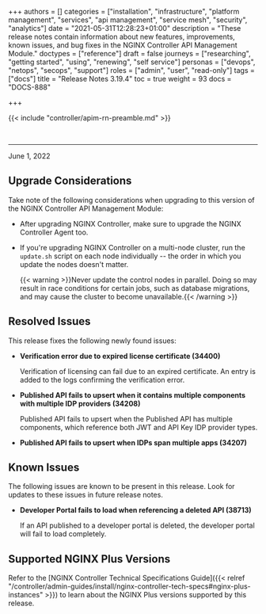 +++
authors = []
categories = ["installation", "infrastructure", "platform management", "services", "api management", "service mesh", "security", "analytics"]
date = "2021-05-31T12:28:23+01:00"
description = "These release notes contain information about new features, improvements, known issues, and bug fixes in the NGINX Controller API Management Module."
doctypes = ["reference"]
draft = false
journeys = ["researching", "getting started", "using", "renewing", "self service"]
personas = ["devops", "netops", "secops", "support"]
roles = ["admin", "user", "read-only"]
tags = ["docs"]
title = "Release Notes 3.19.4"
toc = true
weight = 93
docs = "DOCS-888"

+++

{{< include "controller/apim-rn-preamble.md" >}}

&nbsp;

---

June 1, 2022

## Upgrade Considerations

Take note of the following considerations when upgrading to this version of the NGINX Controller API Management Module:

- After upgrading NGINX Controller, make sure to upgrade the NGINX Controller Agent too.

- If you're upgrading NGINX Controller on a multi-node cluster, run the `update.sh` script on each node individually -- the order in which you update the nodes doesn't matter.

  {{< warning >}}Never update the control nodes in parallel. Doing so may result in race conditions for certain jobs, such as database migrations, and may cause the cluster to become unavailable.{{< /warning >}}

## Resolved Issues

This release fixes the following newly found issues:

- **Verification error due to expired license certificate (34400)**

  Verification of licensing can fail due to an expired certificate. An entry is added to the logs confirming the verification error.

- **Published API fails to upsert when it contains multiple components with multiple IDP providers (34208)**

  Published API fails to upsert when the Published API has multiple components, which reference both JWT and API Key IDP provider types.

- **Published API fails to upsert when IDPs span multiple apps (34207)**

## Known Issues

The following issues are known to be present in this release. Look for updates to these issues in future release notes.

- **Developer Portal fails to load when referencing a deleted API (38713)**

  If an API published to a developer portal is deleted, the developer portal will fail to load completely. 

## Supported NGINX Plus Versions

Refer to the [NGINX Controller Technical Specifications Guide]({{< relref "/controller/admin-guides/install/nginx-controller-tech-specs#nginx-plus-instances" >}}) to learn about the NGINX Plus versions supported by this release.
